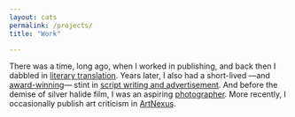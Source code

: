 ```yaml
---
layout: cats
permalink: /projects/
title: "Work"

---
```

There was a time, long ago, when I worked in publishing, and back then I dabbled in [literary translation](http://www.acantilado.es/persona/david-horacio-colmenares/). Years later, I also had a short-lived —and [award-winning](http://www.revistapantalla.com/festival/ganadores/2012/comerciales.php)— stint in [script writing and advertisement](http://jakob.mx). And before the demise of silver halide film, I was an aspiring [photographer](https://davidcolmenares.carbonmade.com). More recently, I occasionally publish art criticism in [ArtNexus](http://www.artnexus.com).
